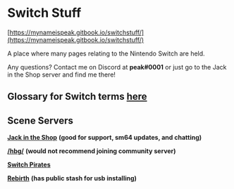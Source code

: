 # Switch Stuff

[https://mynameispeak.gitbook.io/switchstuff/](https://mynameispeak.gitbook.io/switchstuff/)

A place where many pages relating to the Nintendo Switch are held.

Any questions? Contact me on Discord at **peak\#0001** or just go to the Jack in the Shop server and find me there!

## **Glossary for Switch terms** [**here**](https://nh-server.github.io/switch-guide/extras/glossary/)

## Scene Servers

[**Jack in the Shop**](https://discord.com/invite/vGqsaD2) **\(good for support, sm64 updates, and chatting\)**

[**/hbg/**](https://discordapp.com/invite/kW29m2h) **\(would not recommend joining community server\)**

[**Switch Pirates**](https://invite.gg/switchpirates)

[**Rebirth**](http://discord.io/reborn-nx) **\(has public stash for usb installing\)**

